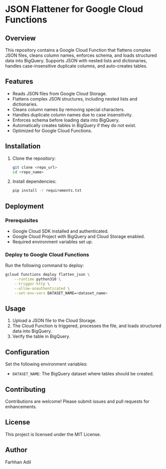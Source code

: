 # JSON Flattener for Google Cloud Functions

## Overview

This repository contains a Google Cloud Function that flattens complex JSON files, cleans column names, enforces schema, and loads structured data into BigQuery. Supports JSON with nested lists and dictionaries, handles case-insensitive duplicate columns, and auto-creates tables.

## Features

- Reads JSON files from Google Cloud Storage.
- Flattens complex JSON structures, including nested lists and dictionaries.
- Cleans column names by removing special characters.
- Handles duplicate column names due to case insensitivity.
- Enforces schema before loading data into BigQuery.
- Automatically creates tables in BigQuery if they do not exist.
- Optimized for Google Cloud Functions.

## Installation

1. Clone the repository:
   ```sh
   git clone <repo_url>
   cd <repo_name>
   ```
2. Install dependencies:
   ```sh
   pip install -r requirements.txt
   ```

## Deployment

### Prerequisites

- Google Cloud SDK installed and authenticated.
- Google Cloud Project with BigQuery and Cloud Storage enabled.
- Required environment variables set up.

### Deploy to Google Cloud Functions

Run the following command to deploy:

```sh
gcloud functions deploy flatten_json \
    --runtime python310 \
    --trigger-http \
    --allow-unauthenticated \
    --set-env-vars DATASET_NAME=<dataset_name>
```

## Usage

1. Upload a JSON file to the Cloud Storage.
2. The Cloud Function is triggered, processes the file, and loads structured data into BigQuery.
3. Verify the table in BigQuery.

## Configuration

Set the following environment variables:

- `DATASET_NAME`: The BigQuery dataset where tables should be created.

## Contributing

Contributions are welcome! Please submit issues and pull requests for enhancements.

## License

This project is licensed under the MIT License.

## Author

Farhhan Adil

